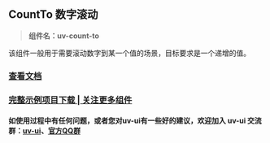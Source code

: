 ## CountTo 数字滚动

> **组件名：uv-count-to**

该组件一般用于需要滚动数字到某一个值的场景，目标要求是一个递增的值。

### <a href="https://www.uvui.cn/components/countTo.html" target="_blank">查看文档</a>

### [完整示例项目下载 | 关注更多组件](https://ext.dcloud.net.cn/plugin?name=uv-ui)

#### 如使用过程中有任何问题，或者您对uv-ui有一些好的建议，欢迎加入 uv-ui 交流群：<a href="https://ext.dcloud.net.cn/plugin?id=12287" target="_blank">uv-ui</a>、<a href="https://www.uvui.cn/components/addQQGroup.html" target="_blank">官方QQ群</a>
